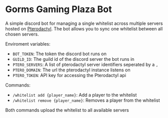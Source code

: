 # Gorms Gaming Plaza Bot
A simple discord bot for managing a single whitelist across multiple servers hosted on [Pterodactyl](https://pterodactyl.io/).
The bot allows you to sync one whitelist between all chosen servers.

Enviroment variables:
- `BOT_TOKEN`: The token the discord bot runs on
- `GUILD_ID`: The guild id of the discord server the bot runs in
- `PTERO_SERVERS`: A list of pterodactyl server identifiers seperated by a `,` 
- `PTERO_DOMAIN`: The url the pterodactyl instance listens on
- `PTERO_TOKEN`: API key for accessing the Pterodactyl api

Commands:
- `/whitelist add {player_name}`: Add a player to the whitelist
- `/whitelist remove {player_name}`: Removes a player from the whitelist

Both commands upload the whitelist to all available servers
